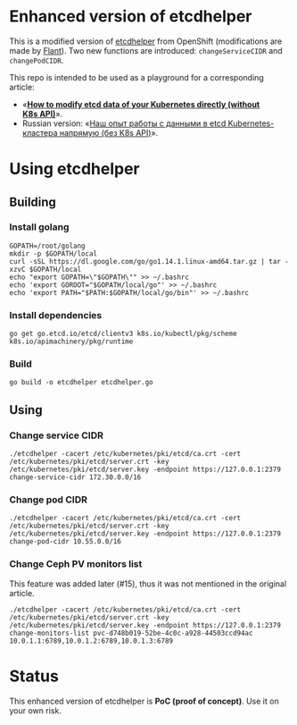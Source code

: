 # Enhanced version of etcdhelper

This is a modified version of [etcdhelper](https://github.com/openshift/origin/tree/master/tools/etcdhelper) from OpenShift (modifications are made by [Flant](https://flant.com/)).
Two new functions are introduced: `changeServiceCIDR` and `changePodCIDR`.

This repo is intended to be used as a playground for a corresponding article:

* «**[How to modify etcd data of your Kubernetes directly (without K8s API)](https://medium.com/flant-com/modifying-kubernetes-etcd-data-ed3d4bb42379)**».
* Russian version: «[Наш опыт работы с данными в etcd Kubernetes-кластера напрямую (без K8s API)](https://habr.com/ru/company/flant/blog/501956/)».

# Using etcdhelper

## Building

### Install golang

```shell
GOPATH=/root/golang
mkdir -p $GOPATH/local
curl -sSL https://dl.google.com/go/go1.14.1.linux-amd64.tar.gz | tar -xzvC $GOPATH/local
echo "export GOPATH=\"$GOPATH\"" >> ~/.bashrc
echo 'export GOROOT="$GOPATH/local/go"' >> ~/.bashrc
echo 'export PATH="$PATH:$GOPATH/local/go/bin"' >> ~/.bashrc
```

### Install dependencies

```shell
go get go.etcd.io/etcd/clientv3 k8s.io/kubectl/pkg/scheme k8s.io/apimachinery/pkg/runtime
```

### Build

```shell
go build -o etcdhelper etcdhelper.go
```

## Using

### Change service CIDR

```shell
./etcdhelper -cacert /etc/kubernetes/pki/etcd/ca.crt -cert /etc/kubernetes/pki/etcd/server.crt -key /etc/kubernetes/pki/etcd/server.key -endpoint https://127.0.0.1:2379 change-service-cidr 172.30.0.0/16
```

### Change pod CIDR

```shell
./etcdhelper -cacert /etc/kubernetes/pki/etcd/ca.crt -cert /etc/kubernetes/pki/etcd/server.crt -key /etc/kubernetes/pki/etcd/server.key -endpoint https://127.0.0.1:2379 change-pod-cidr 10.55.0.0/16
```

### Change Ceph PV monitors list

This feature was added later (#15), thus it was not mentioned in the original article.

```shell
./etcdhelper -cacert /etc/kubernetes/pki/etcd/ca.crt -cert /etc/kubernetes/pki/etcd/server.crt -key /etc/kubernetes/pki/etcd/server.key -endpoint https://127.0.0.1:2379 change-monitors-list pvc-d748b019-52be-4c0c-a928-44503ccd94ac 10.0.1.1:6789,10.0.1.2:6789,10.0.1.3:6789
```

# Status

This enhanced version of etcdhelper is **PoC (proof of concept)**. Use it on your own risk.
